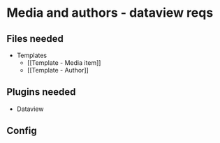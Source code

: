 # Media and authors - dataview reqs

## Files needed
- Templates
	- [[Template - Media item]]
	- [[Template - Author]]

## Plugins needed
- Dataview

## Config
